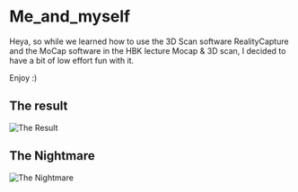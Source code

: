 # Me_and_myself
Heya, so while we learned how to use the 3D Scan software RealityCapture and the MoCap software in the HBK lecture Mocap &amp; 3D scan, I decided to have a bit of low effort fun with it.

Enjoy :)

## The result 
![The Result](FinalRenders/beautyshot-composited.png)

## The Nightmare
![The Nightmare](FinalRenders/beautyshot-composited.png)
